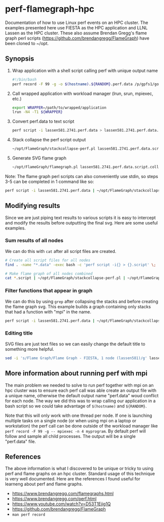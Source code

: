 # perf-flamegraph-hpc

Documentation of how to use Linux perf events on an HPC cluster.
The examples presented here use FIESTA as the HPC application and LLNL Lassen as the HPC cluster.
These also assume Brendan Gregg's flame graph perl scripts (https://github.com/brendangregg/FlameGraph) have been cloned to ~/opt.

## Synopsis

1. Wrap application with a shell script calling perf with unique output name
    ```bash
    #!/bin/bash
    perf record -F 99 -g -o $(hostname).${RANDOM}.perf.data /p/gpfs1/goodner2/cup-ecs-fiesta/build-spectrum-mpi-lassen-d8f360b/fiesta ./fiesta.lua --kokkos-num-devices=1
    ```
1. Call wrapped application with workload manager (lrun, srun, mpiexec, etc.)
    ```bash
    export WRAPPER=/path/to/wrapped/application
    lrun -N4 -T1 ${WRAPPER}
    ```
1. Convert perf.data to text script
    ```bash
    perf script -i lassen581.2741.perf.data > lassen581.2741.perf.data.script
    ```
1. Stack collapse the perf script output
    ```bash
    ~/opt/FlameGraph/stackcollapse-perf.pl lassen581.2741.perf.data.script > lassen581.2741.perf.data.script.collapsed
    ```
1. Generate SVG flame graph
    ```bash
    ~/opt/FlameGraph/flamegraph.pl lassen581.2741.perf.data.script.collapsed > lassen581.2741.svg
    ```

Note: The flame graph perl scripts can also conveniently use stdin, so steps 3-5 can be completed in 1 command like so:
```bash
perf script -i lassen581.2741.perf.data | ~/opt/FlameGraph/stackcollapse-perf.pl | ~/opt/FlameGraph/flamegraph.pl > lassen581.2741.svg
```

## Modifying results

Since we are just piping text results to various scripts it is easy to intercept and modify the results before outputting the final svg. Here are some useful examples.

### Sum results of all nodes

We can do this with `cat` after all script files are created.

```bash
# Create all script files for all nodes
find . -name "*.data" -exec bash -c 'perf script -i{} > {}.script' \;

# Make flame graph of all nodes combined
cat *.script | ~/opt/FlameGraph/stackcollapse-perf.pl | ~/opt/FlameGraph/flamegraph.pl > all-nodes.svg
```

### Filter functions that appear in graph

We can do this by using `grep` after collapsing the stacks and before creating the flame graph svg.
This example builds a graph containing only stacks that had a function with "mpi" in the name.

```bash
perf script -i lassen581.2741.perf.data | ~/opt/FlameGraph/stackcollapse-perf.pl | grep -iF "mpi" | ~/opt/FlameGraph/flamegraph.pl > lassen581.2741.mpi.svg
```

### Editing title

SVG files are just text files so we can easily change the default title to something more helpful.

```bash
sed -i 's/Flame Graph/Flame Graph - FIESTA, 1 node (lassen581)/g' lassen581.2741.svg
```

## More information about running perf with mpi

The main problem we needed to solve to run perf together with mpi on an hpc cluster was to ensure each perf call was able create an output file with a unique name, otherwise the default output name "perf.data" woud conflict for each node.
The way we did this was to wrap calling our application in a bash script so we could take advantage of `$(hostname)` and `${RANDOM}`.

Note that this will only work with one thread per node. If one is launching multiple tasks on a single node (or when using mpi on a laptop or workstation) the perf call can be done outside of the workload manager like `perf record -F 99 -g -- mpiexec -n 4 myprogram`. By default perf will follow and sample all child processes. The output will be a single "perf.data" file.

## References

The above information is what I discovered to be unique or tricky to using perf and flame graphs on an hpc cluster.
Standard usage of this technique is very well documented.
Here are the references I found useful for learneng about perf and flame graphs.

* https://www.brendangregg.com/flamegraphs.html
* https://www.brendangregg.com/perf.html
* https://www.youtube.com/watch?v=D53T1Ejig1Q
* https://github.com/brendangregg/FlameGraph
* `man perf record`
